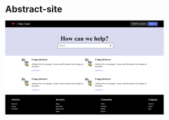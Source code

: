 # Abstract-site
![Responsive card](https://raw.githubusercontent.com/nandha-techie/Abstract-site/main/images/Abstract.png)

